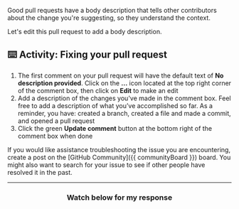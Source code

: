 Good pull requests have a body description that tells other contributors about the change you're suggesting, so they understand the context.

Let's edit this pull request to add a body description.

## :keyboard: Activity: Fixing your pull request

1. The first comment on your pull request will have the default text of **No description provided**. Click on the **...** icon located at the top right corner of the comment box, then click on **Edit** to make an edit
1. Add a description of the changes you've made in the comment box. Feel free to add a description of what you’ve accomplished so far. As a reminder, you have: created a branch, created a file and made a commit, and opened a pull request
1. Click the green **Update comment** button at the bottom right of the comment box when done

If you would like assistance troubleshooting the issue you are encountering, create a post on the [GitHub Community]({{ communityBoard }}) board. You might also want to search for your issue to see if other people have resolved it in the past.

<hr>
<h3 align="center">Watch below for my response</h3>
